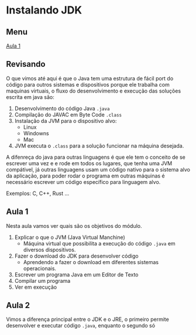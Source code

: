 # Instalando JDK

## Menu
[Aula 1](#aula-1)

## Revisando
O que vimos até aqui é que o Java tem uma estrutura de fácil port do código para outros sistemas e dispositivos porque ele trabalha com maquinas virtuais, o fluxo do desenvolvimento e execução das soluções escrita em java são:
1. Desenvolvimento do código Java `.java`
2. Compilação do JAVAC em Byte Code `.class`
3. Instalação da JVM para o dispositivo alvo:
    * Linux
    * Windowns
    * Mac
4. JVM executa o `.class` para a solução funcionar na máquina desejada.

A difenreça do java para outras linguagens é que ele tem o conceito de se escrever uma vez e e rode em todos os lugares, que tenha uma JVM compátivel, já outras linguagens usam um código nativo para o sistema alvo da aplicação, para poder rodar o programa em outras máquinas é necessário escrever um código específico para linguagem alvo.

Exemplos: C, C++, Rust ... 



## Aula 1
Nesta aula vamos ver quais são os objetivos do módulo.

1. Explicar o que o JVM (Java Virtual Manchine) 
    * Máquina virtual que possibilita a execução do código `.java` em diversos dispositivos.
2. Fazer o download do JDK para desenvolver código
    * Aprendendo a fazer o download em diferentes sistemas operacionais.
3. Escrever um programa Java em um Editor de Texto
4. Compilar um programa 
5. Ver em execução

## Aula 2 
Vimos a diferença principal entre o JDK e o JRE, o primeiro permite desenvolver e executar código `.java`, enquanto o segundo só 

